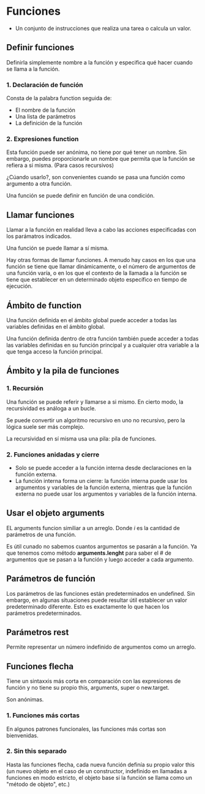 # Funciones 
- Un conjunto de instrucciones que realiza una tarea o calcula un valor.

## Definir funciones
Definirla simplemente nombre a la función y especifica qué hacer cuando se llama a la función.

### 1. Declaración de función
Consta de la palabra function seguida de:
- El nombre de la función
- Una lista de parámetros
- La definición de la función

### 2. Expresiones **function**
Esta función puede ser anónima, no tiene por qué tener un nombre.
Sin embargo, puedes proporcionarle un nombre que permita que la función se refiera a si misma. (Para casos recursivos)

¿Cúando usarlo?, son convenientes cuando se pasa una función como argumento a otra función.

Una función se puede definir en función de una condición.

## Llamar funciones
Llamar a la función en realidad lleva a cabo las acciones especificadas con los parámatros indicados.

Una función se puede llamar a sí misma.

Hay otras formas de llamar funciones. A menudo hay casos en los que una función se tiene que llamar dinámicamente, o el número de argumentos de una función varía, o en los que el contexto de la llamada a la función se tiene que establecer en un determinado objeto específico en tiempo de ejecución.

## Ámbito de function
 Una función definida en el ámbito global puede acceder a todas las variables definidas en el ámbito global. 
 
 Una función definida dentro de otra función también puede acceder a todas las variables definidas en su función principal y a cualquier otra variable a la que tenga acceso la función principal.

 ## Ámbito y la pila de funciones
 ### 1. Recursión
 Una función se puede referir y llamarse a si mismo. En cierto modo, la recursividad es análoga a un bucle.

 Se puede convertir un algoritmo recursivo en uno no recursivo, pero la lógica suele ser más complejo.

 La recursividad en sí misma usa una pila: pila de funciones.

 ### 2. Funciones anidadas y cierre
- Solo se puede acceder a la función interna desde declaraciones en la función externa.
- La función interna forma un cierre: la función interna puede usar los argumentos y variables de la función externa, mientras que la función externa no puede usar los argumentos y variables de la función interna.

## Usar el objeto **arguments**
EL arguments funcion similiar a un arreglo. Donde *i* es la cantidad de parámetros de una función.

Es útil cunado no sabemos cuantos argumentos se pasarán a la función. Ya que tenemos como método **arguments.lenght** para saber el # de argumentos que se pasan a la función y luego acceder a cada argumento.

## Parámetros de función
Los parámetros de las funciones están predeterminados en undefined. Sin embargo, en algunas situaciones puede resultar útil establecer un valor predeterminado diferente. Esto es exactamente lo que hacen los parámetros predeterminados.

## Parámetros **rest**
Permite representar un número indefinido de argumentos como un arreglo.

## Funciones flecha
Tiene un sintaxxis más corta en comparación con las expresiones de función y no tiene su propio this, arguments, super o new.target. 

Son anónimas.
### 1. Funciones más cortas
En algunos patrones funcionales, las funciones más cortas son bienvenidas.

### 2. Sin this separado
Hasta las funciones flecha, cada nueva función definía su propio valor this (un nuevo objeto en el caso de un constructor, indefinido en llamadas a funciones en modo estricto, el objeto base si la función se llama como un "método de objeto", etc.)